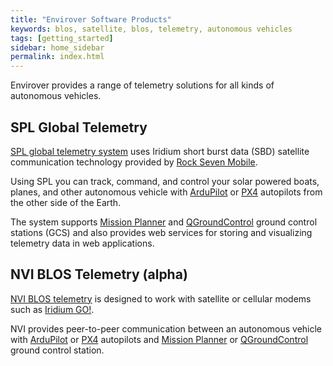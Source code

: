 ```yaml
---
title: "Envirover Software Products"
keywords: blos, satellite, blos, telemetry, autonomous vehicles
tags: [getting_started]
sidebar: home_sidebar
permalink: index.html
---
```


Envirover provides a range of telemetry solutions for all kinds of autonomous vehicles.


## SPL Global Telemetry 

[SPL global telemetry system](spl.html) uses Iridium short burst data (SBD) satellite communication technology provided by [Rock Seven Mobile](http://www.rock7mobile.com/). 

Using SPL you can track, command, and control your solar powered boats, planes, and other autonomous vehicle with [ArduPilot](http://ardupilot.org/) or [PX4](http://px4.io/) autopilots from the other side of the Earth. 

The system supports  [Mission Planner](http://ardupilot.org/planner/) and [QGroundControl](http://qgroundcontrol.com/) ground control stations (GCS) and also provides web services for storing and visualizing telemetry data in web applications.


## NVI BLOS Telemetry (alpha)

[NVI BLOS telemetry](nvi.html) is designed to work with satellite or cellular modems such as [Iridium GO!](https://www.iridium.com/products/details/iridiumgo).

NVI provides peer-to-peer communication between an autonomous vehicle with [ArduPilot](http://ardupilot.org/) or [PX4](http://px4.io/) autopilots and [Mission Planner](http://ardupilot.org/planner/) or [QGroundControl](http://qgroundcontrol.com/) ground control station.



